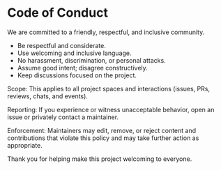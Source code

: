 # Code of Conduct

We are committed to a friendly, respectful, and inclusive community.

- Be respectful and considerate.
- Use welcoming and inclusive language.
- No harassment, discrimination, or personal attacks.
- Assume good intent; disagree constructively.
- Keep discussions focused on the project.

Scope: This applies to all project spaces and interactions (issues, PRs, reviews, chats, and events).

Reporting: If you experience or witness unacceptable behavior, open an issue or privately contact a maintainer.

Enforcement: Maintainers may edit, remove, or reject content and contributions that violate this policy and may take further action as appropriate.

Thank you for helping make this project welcoming to everyone.
